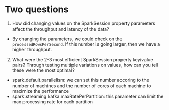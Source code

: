 # Two questions
1. How did changing values on the SparkSession property parameters affect the throughput and latency of the data?
* By changing the parameters, we could check on the `processedRowsPerSecond`. If this number is going larger, then we have a higher throughput.

2. What were the 2-3 most efficient SparkSession property key/value pairs? Through testing multiple variations on values, how can you tell these were the most optimal?
* spark.default.parallelism: we can set this number accoring to the number of machines and the number of cores of each machine to maximize the performance
* spark.streaming.kafka.maxRatePerPartition: this parameter can limit the max processing rate for each partition
